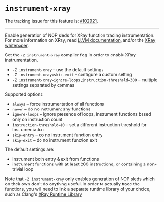 # `instrument-xray`

The tracking issue for this feature is: [#102921](https://github.com/rust-lang/rust/issues/102921).

------------------------

Enable generation of NOP sleds for XRay function tracing instrumentation.
For more information on XRay,
read [LLVM documentation](https://llvm.org/docs/XRay.html),
and/or the [XRay whitepaper](http://research.google.com/pubs/pub45287.html).

Set the `-Z instrument-xray` compiler flag in order to enable XRay instrumentation.

  - `-Z instrument-xray` – use the default settings
  - `-Z instrument-xray=skip-exit` – configure a custom setting
  - `-Z instrument-xray=ignore-loops,instruction-threshold=300` –
    multiple settings separated by commas

Supported options:

  - `always` – force instrumentation of all functions
  - `never` – do no instrument any functions
  - `ignore-loops` – ignore presence of loops,
    instrument functions based only on instruction count
  - `instruction-threshold=10` – set a different instruction threshold for instrumentation
  - `skip-entry` – do no instrument function entry
  - `skip-exit` – do no instrument function exit

The default settings are:

  - instrument both entry & exit from functions
  - instrument functions with at least 200 instructions,
    or containing a non-trivial loop

Note that `-Z instrument-xray` only enables generation of NOP sleds
which on their own don't do anything useful.
In order to actually trace the functions,
you will need to link a separate runtime library of your choice,
such as Clang's [XRay Runtime Library](https://www.llvm.org/docs/XRay.html#xray-runtime-library).
